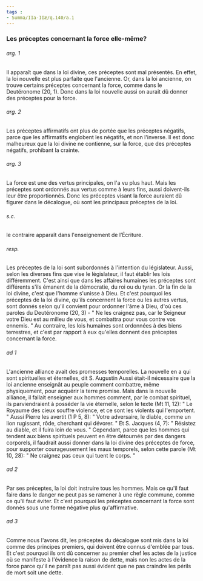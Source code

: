```yaml
---
tags : 
- Summa/IIa-IIæ/q.140/a.1
---
```


### Les préceptes concernant la force elle-même?

###### arg. 1
Il apparaît que dans la loi divine, ces préceptes sont mal présentés. En effet, la loi nouvelle est plus parfaite que l'ancienne. Or, dans la loi ancienne, on trouve certains préceptes concernant la force, comme dans le Deutéronome (20, 1). Donc dans la loi nouvelle aussi on aurait dû donner des préceptes pour la force. 

###### arg. 2
Les préceptes affirmatifs ont plus de portée que les préceptes négatifs, parce que les affirmatifs englobent les négatifs, et non l'inverse. Il est donc malheureux que la loi divine ne contienne, sur la force, que des préceptes négatifs, prohibant la crainte. 

###### arg. 3
La force est une des vertus principales, on l'a vu plus haut. Mais les préceptes sont ordonnés aux vertus comme à leurs fins, aussi doivent-ils leur être proportionnés. Donc les préceptes visant la force auraient dû figurer dans le décalogue, où sont les principaux préceptes de la loi. 

###### s.c.
le contraire apparaît dans l'enseignement de l’Écriture. 

###### resp.
Les préceptes de la loi sont subordonnés à l'intention du législateur. Aussi, selon les diverses fins que vise le législateur, il faut établir les lois différemment. C'est ainsi que dans les affaires humaines les préceptes sont différents s'ils émanent de la démocratie, du roi ou du tyran. Or la fin de la loi divine, c'est que l'homme s'unisse à Dieu. Et c'est pourquoi les préceptes de la loi divine, qu'ils concernent la force ou les autres vertus, sont donnés selon qu'il convient pour ordonner l'âme à Dieu, d'où ces paroles du Deutéronome (20, 3) - " Ne les craignez pas, car le Seigneur votre Dieu est au milieu de vous, et combattra pour vous contre vos ennemis. " Au contraire, les lois humaines sont ordonnées à des biens terrestres, et c'est par rapport à eux qu'elles donnent des préceptes concernant la force. 

###### ad 1
L'ancienne alliance avait des promesses temporelles. La nouvelle en a qui sont spirituelles et éternelles, dit S. Augustin Aussi était-il nécessaire que la loi ancienne enseignât au peuple comment combattre, même physiquement, pour acquérir la terre promise. Mais dans la nouvelle alliance, il fallait enseigner aux hommes comment, par le combat spirituel, ils parviendraient à posséder la vie éternelle, selon le texte (Mt 11, 12): " Le Royaume des cieux souffre violence, et ce sont les violents qui l'emportent. " Aussi Pierre les avertit (1 P 5, 8): " Votre adversaire, le diable, comme un lion rugissant, rôde, cherchant qui dévorer. " Et S. Jacques (4, 7): " Résistez au diable, et il fuira loin de vous. " Cependant, parce que les hommes qui tendent aux biens spirituels peuvent en être détournés par des dangers corporels, il faudrait aussi donner dans la loi divine des préceptes de force, pour supporter courageusement les maux temporels, selon cette parole (Mt 10, 28): " Ne craignez pas ceux qui tuent le corps. " 

###### ad 2
Par ses préceptes, la loi doit instruire tous les hommes. Mais ce qu'il faut faire dans le danger ne peut pas se ramener à une règle commune, comme ce qu'il faut éviter. Et c'est pourquoi les préceptes concernant la force sont donnés sous une forme négative plus qu'affirmative. 

###### ad 3
Comme nous l'avons dit, les préceptes du décalogue sont mis dans la loi comme des principes premiers, qui doivent être connus d'emblée par tous. Et c'est pourquoi ils ont dû concerner au premier chef les actes de la justice où se manifeste à l'évidence la raison de dette, mais non les actes de la force parce qu'il ne paraît pas aussi évident que ne pas craindre les périls de mort soit une dette. 

